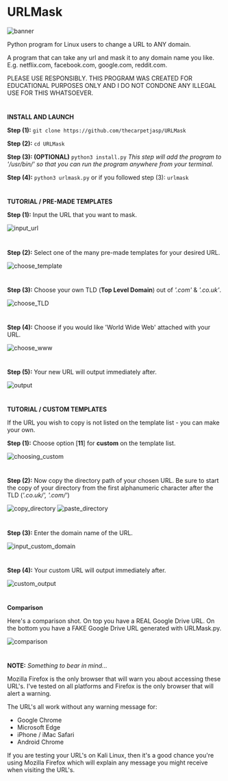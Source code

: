 # URLMask
![banner](https://user-images.githubusercontent.com/71789855/140232354-64b5ca13-e6bd-40dc-96cd-8820778b6690.png)


Python program for Linux users to change a URL to ANY domain.


A program that can take any url and mask it to any domain name you like. E.g. netflix.com, facebook.com, google.com, reddit.com.

PLEASE USE RESPONSIBLY. THIS PROGRAM WAS CREATED FOR EDUCATIONAL PURPOSES ONLY AND I DO NOT CONDONE ANY ILLEGAL USE FOR THIS WHATSOEVER.






#


**INSTALL AND LAUNCH**

**Step (1):**
`git clone https://github.com/thecarpetjasp/URLMask`



**Step (2):**
`cd URLMask`


**Step (3): (OPTIONAL)**
`python3 install.py`
*This step will add the program to '/usr/bin/' so that you can run the program anywhere from your terminal.*


**Step (4):**
`python3 urlmask.py`
or if you followed step (3):
`urlmask`


#





**TUTORIAL / PRE-MADE TEMPLATES**

**Step (1):**
Input the URL that you want to mask.

![input_url](https://user-images.githubusercontent.com/71789855/140272713-a5453982-5edc-4ec0-9bfd-10f4aba3c293.png)

#

**Step (2):**
Select one of the many pre-made templates for your desired URL.

![choose_template](https://user-images.githubusercontent.com/71789855/140272700-5ea07d94-4324-4153-9646-864886aed938.png)

#

**Step (3):**
Choose your own TLD (**Top Level Domain**) out of *'.com'* & *'.co.uk'*.

![choose_TLD](https://user-images.githubusercontent.com/71789855/140272703-150c5ada-90df-4724-b357-98ed782ebdc4.png)

#

**Step (4):**
Choose if you would like 'World Wide Web' attached with your URL.

![choose_www](https://user-images.githubusercontent.com/71789855/140272704-26b25f99-4c99-40ce-aadc-19cfe78d9a8b.png)

#

**Step (5):**
Your new URL will output immediately after.

![output](https://user-images.githubusercontent.com/71789855/140272714-74c939e4-2c5d-435c-a407-db86525f075e.png)


#


**TUTORIAL / CUSTOM TEMPLATES**

If the URL you wish to copy is not listed on the template list - you can make your own.


**Step (1):**
Choose option [**11**] for **custom** on the template list.

![choosing_custom](https://user-images.githubusercontent.com/71789855/140272706-51c80a36-01cb-4cb6-9141-ef7275870702.png)

#

**Step (2):**
Now copy the directory path of your chosen URL. 
Be sure to start the copy of your directory from the first alphanumeric character after the TLD (*'.co.uk/', '.com/'*)

![copy_directory](https://user-images.githubusercontent.com/71789855/140272707-5179701b-3486-4ce0-a7d6-ed9a22b64442.png)
![paste_directory](https://user-images.githubusercontent.com/71789855/140272716-ce6d2d2e-a70b-4db4-a747-df65afe6ba6c.png)

#

**Step (3):**
Enter the domain name of the URL.

![input_custom_domain](https://user-images.githubusercontent.com/71789855/140272712-ebf95e57-1287-4f66-9656-66c17b633a04.png)

#

**Step (4):**
Your custom URL will output immediately after.

![custom_output](https://user-images.githubusercontent.com/71789855/140272710-7de9d451-e9d0-499b-816a-78ee80af1971.png)

#


**Comparison**

Here's a comparison shot. On top you have a REAL Google Drive URL. On the bottom you have a FAKE Google Drive URL generated with URLMask.py.

![comparison](https://user-images.githubusercontent.com/71789855/140248587-3afa833a-1a51-476c-96dc-d9e4d1f13eb1.png)


#

**NOTE:** *Something to bear in mind...*

Mozilla Firefox is the only browser that will warn you about accessing these URL's. I've tested on all platforms and Firefox is the only browser that will alert a warning.

The URL's all work without any warning message for:
  * Google Chrome
  * Microsoft Edge
  * iPhone / iMac Safari
  * Android Chrome

If you are testing your URL's on Kali Linux, then it's a good chance you're using Mozilla Firefox which will explain any message you might receive when visiting the URL's.
